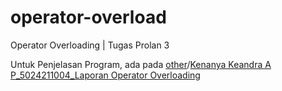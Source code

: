 # operator-overload
Operator Overloading | Tugas Prolan 3

Untuk Penjelasan Program, ada pada [other](https://github.com/KenanyaKAP/operator-overload/tree/master/other)/[Kenanya Keandra A P_5024211004_Laporan Operator Overloading](https://github.com/KenanyaKAP/operator-overload/blob/master/other/Kenanya%20Keandra%20A%20P_5024211004_Laporan%20Operator%20Overloading.pdf)
